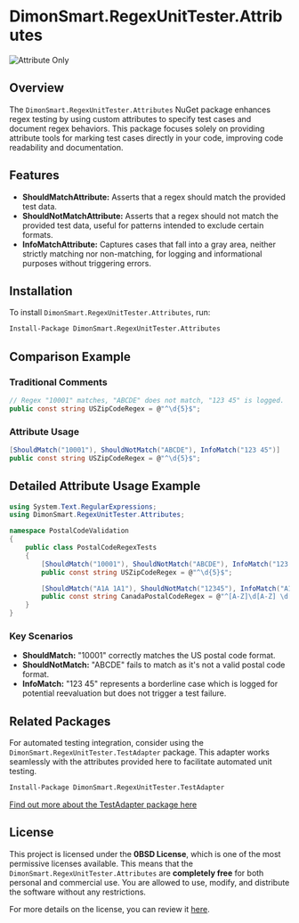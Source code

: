 # DimonSmart.RegexUnitTester.Attributes

![Attribute Only](https://example.com/attribute-only-label.png)

## Overview
The `DimonSmart.RegexUnitTester.Attributes` NuGet package enhances regex testing by using custom attributes to specify test cases and document regex behaviors. This package focuses solely on providing attribute tools for marking test cases directly in your code, improving code readability and documentation.

## Features
- **ShouldMatchAttribute:** Asserts that a regex should match the provided test data.
- **ShouldNotMatchAttribute:** Asserts that a regex should not match the provided test data, useful for patterns intended to exclude certain formats.
- **InfoMatchAttribute:** Captures cases that fall into a gray area, neither strictly matching nor non-matching, for logging and informational purposes without triggering errors.

## Installation
To install `DimonSmart.RegexUnitTester.Attributes`, run:
```bash
Install-Package DimonSmart.RegexUnitTester.Attributes
```

## Comparison Example
### Traditional Comments
```csharp
// Regex "10001" matches, "ABCDE" does not match, "123 45" is logged.
public const string USZipCodeRegex = @"^\d{5}$";
```

### Attribute Usage
```csharp
[ShouldMatch("10001"), ShouldNotMatch("ABCDE"), InfoMatch("123 45")]
public const string USZipCodeRegex = @"^\d{5}$";
```

## Detailed Attribute Usage Example
```csharp
using System.Text.RegularExpressions;
using DimonSmart.RegexUnitTester.Attributes;

namespace PostalCodeValidation
{
    public class PostalCodeRegexTests
    {
        [ShouldMatch("10001"), ShouldNotMatch("ABCDE"), InfoMatch("123 45")]
        public const string USZipCodeRegex = @"^\d{5}$";

        [ShouldMatch("A1A 1A1"), ShouldNotMatch("12345"), InfoMatch("A1A-1A1")]
        public const string CanadaPostalCodeRegex = @"^[A-Z]\d[A-Z] \d[A-Z]\d$";
    }
}
```

### Key Scenarios
- **ShouldMatch:** "10001" correctly matches the US postal code format.
- **ShouldNotMatch:** "ABCDE" fails to match as it's not a valid postal code format.
- **InfoMatch:** "123 45" represents a borderline case which is logged for potential reevaluation but does not trigger a test failure.

## Related Packages
For automated testing integration, consider using the `DimonSmart.RegexUnitTester.TestAdapter` package. This adapter works seamlessly with the attributes provided here to facilitate automated unit testing.

```bash
Install-Package DimonSmart.RegexUnitTester.TestAdapter
```
[Find out more about the TestAdapter package here](https://nuget.org/packages/DimonSmart.RegexUnitTester.TestAdapter)

## License
This project is licensed under the **0BSD License**, which is one of the most permissive licenses available. This means that the `DimonSmart.RegexUnitTester.Attributes` are **completely free** for both personal and commercial use. You are allowed to use, modify, and distribute the software without any restrictions.

For more details on the license, you can review it [here](https://opensource.org/licenses/0BSD).
